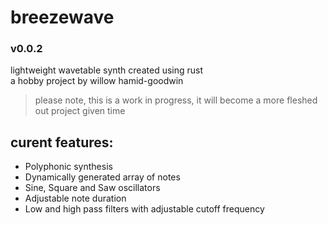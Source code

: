 # breezewave
### v0.0.2
lightweight wavetable synth created using rust <br>
a hobby project by willow hamid-goodwin
>  please note, this is a work in progress, it will become a more fleshed out project given time
## curent features:
- Polyphonic synthesis
- Dynamically generated array of notes
- Sine, Square and Saw oscillators
- Adjustable note duration
- Low and high pass filters with adjustable cutoff frequency
